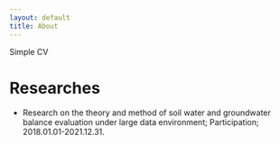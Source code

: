 ```yaml
---
layout: default
title: About
---
```

Simple CV
# Researches
* Research on the theory and method of soil water and groundwater balance evaluation under large data environment; Participation; 2018.01.01-2021.12.31.
